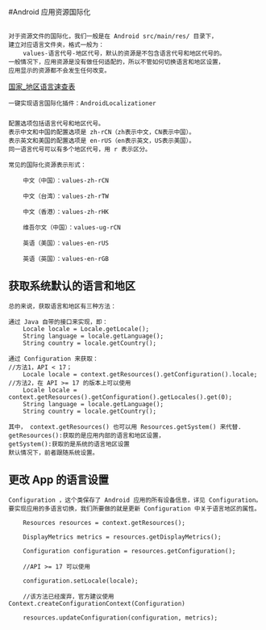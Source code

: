 #Android 应用资源国际化

##
	对于资源文件的国际化，我们一般是在 Android src/main/res/ 目录下，
	建立对应语言文件夹，格式一般为：
		values-语言代号-地区代号，默认的资源是不包含语言代号和地区代号的。
	一般情况下，应用资源是没有做任何适配的，所以不管如何切换语言和地区设置，
	应用显示的资源都不会发生任何改变。
[国家_地区语言速查表](http://www.cnblogs.com/Mien/archive/2008/08/22/1273950.html)

	一键实现语言国际化插件：AndroidLocalizationer
###
	配置选项包括语言代号和地区代号。
	表示中文和中国的配置选项是 zh-rCN（zh表示中文，CN表示中国）。
	表示英文和美国的配置选项是 en-rUS（en表示英文，US表示美国）。
	同一语言代号可以有多个地区代号，用 r 表示区分。

	常见的国际化资源表示形式：

		中文（中国）：values-zh-rCN

		中文（台湾）：values-zh-rTW

		中文（香港）：values-zh-rHK

		维吾尔文（中国）：values-ug-rCN

		英语（美国）：values-en-rUS

		英语（英国）：values-en-rGB
## 获取系统默认的语言和地区
	总的来说，获取语言和地区有三种方法：

	通过 Java 自带的接口来实现，即：
		Locale locale = Locale.getLocale();
		String language = locale.getLanguage();
		String country = locale.getCountry();

	通过 Configuration 来获取：
	//方法1，API < 17；
		Locale locale = context.getResources().getConfiguration().locale;
	//方法2，在 API >= 17 的版本上可以使用
		Locale locale = context.getResources().getConfiguration().getLocales().get(0);
		String language = locale.getLanguage();
		String country = locale.getCountry();

	其中， context.getResources() 也可以用 Resources.getSystem() 来代替.
	getResources():获取的是应用内部的语言和地区设置，
	getSystem():获取的是系统的语言地区设置
	默认情况下，前者跟随系统设置。

## 更改 App 的语言设置

	Configuration ，这个类保存了 Android 应用的所有设备信息，详见 Configuration。
	要实现应用的多语言切换，我们所要做的就是更新 Configuration 中关于语言地区的属性。

		Resources resources = context.getResources();

		DisplayMetrics metrics = resources.getDisplayMetrics();

		Configuration configuration = resources.getConfiguration();

		//API >= 17 可以使用

		configuration.setLocale(locale);

		//该方法已经废弃，官方建议使用 Context.createConfigurationContext(Configuration)

		resources.updateConfiguration(configuration, metrics);
